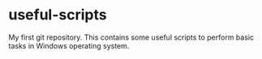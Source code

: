 # useful-scripts
My first git repository.
This contains some useful scripts to perform basic tasks in Windows operating system.
